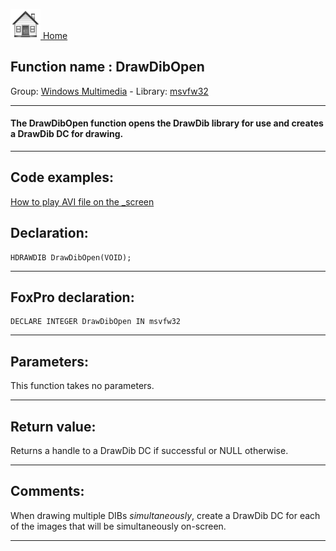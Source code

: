 [<img src="../../images/home.png"> Home ](https://github.com/VFPX/Win32API)  

## Function name : DrawDibOpen
Group: [Windows Multimedia](../../functions_group.md#Windows_Multimedia)  -  Library: [msvfw32](../../Libraries.md#msvfw32)  
***  


#### The DrawDibOpen function opens the DrawDib library for use and creates a DrawDib DC for drawing.
***  


## Code examples:
[How to play AVI file on the _screen](../../samples/sample_430.md)  

## Declaration:
```foxpro  
HDRAWDIB DrawDibOpen(VOID);  
```  
***  


## FoxPro declaration:
```foxpro  
DECLARE INTEGER DrawDibOpen IN msvfw32  
```  
***  


## Parameters:
This function takes no parameters.  
***  


## Return value:
Returns a handle to a DrawDib DC if successful or NULL otherwise.  
***  


## Comments:
When drawing multiple DIBs <Em>simultaneously</Em>, create a DrawDib DC for each of the images that will be simultaneously on-screen.  
  
***  

